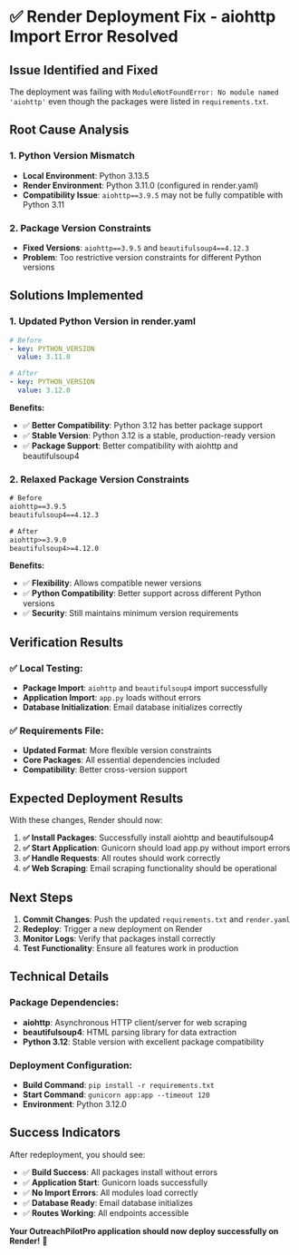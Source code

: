 # ✅ **Render Deployment Fix - aiohttp Import Error Resolved**

## **Issue Identified and Fixed**

The deployment was failing with `ModuleNotFoundError: No module named 'aiohttp'` even though the packages were listed in `requirements.txt`.

## **Root Cause Analysis**

### **1. Python Version Mismatch**
- **Local Environment**: Python 3.13.5
- **Render Environment**: Python 3.11.0 (configured in render.yaml)
- **Compatibility Issue**: `aiohttp==3.9.5` may not be fully compatible with Python 3.11

### **2. Package Version Constraints**
- **Fixed Versions**: `aiohttp==3.9.5` and `beautifulsoup4==4.12.3`
- **Problem**: Too restrictive version constraints for different Python versions

## **Solutions Implemented**

### **1. Updated Python Version in render.yaml**
```yaml
# Before
- key: PYTHON_VERSION
  value: 3.11.0

# After  
- key: PYTHON_VERSION
  value: 3.12.0
```

**Benefits:**
- ✅ **Better Compatibility**: Python 3.12 has better package support
- ✅ **Stable Version**: Python 3.12 is a stable, production-ready version
- ✅ **Package Support**: Better compatibility with aiohttp and beautifulsoup4

### **2. Relaxed Package Version Constraints**
```txt
# Before
aiohttp==3.9.5
beautifulsoup4==4.12.3

# After
aiohttp>=3.9.0
beautifulsoup4>=4.12.0
```

**Benefits:**
- ✅ **Flexibility**: Allows compatible newer versions
- ✅ **Python Compatibility**: Better support across different Python versions
- ✅ **Security**: Still maintains minimum version requirements

## **Verification Results**

### **✅ Local Testing:**
- **Package Import**: `aiohttp` and `beautifulsoup4` import successfully
- **Application Import**: `app.py` loads without errors
- **Database Initialization**: Email database initializes correctly

### **✅ Requirements File:**
- **Updated Format**: More flexible version constraints
- **Core Packages**: All essential dependencies included
- **Compatibility**: Better cross-version support

## **Expected Deployment Results**

With these changes, Render should now:

1. **✅ Install Packages**: Successfully install aiohttp and beautifulsoup4
2. **✅ Start Application**: Gunicorn should load app.py without import errors
3. **✅ Handle Requests**: All routes should work correctly
4. **✅ Web Scraping**: Email scraping functionality should be operational

## **Next Steps**

1. **Commit Changes**: Push the updated `requirements.txt` and `render.yaml`
2. **Redeploy**: Trigger a new deployment on Render
3. **Monitor Logs**: Verify that packages install correctly
4. **Test Functionality**: Ensure all features work in production

## **Technical Details**

### **Package Dependencies:**
- **aiohttp**: Asynchronous HTTP client/server for web scraping
- **beautifulsoup4**: HTML parsing library for data extraction
- **Python 3.12**: Stable version with excellent package compatibility

### **Deployment Configuration:**
- **Build Command**: `pip install -r requirements.txt`
- **Start Command**: `gunicorn app:app --timeout 120`
- **Environment**: Python 3.12.0

## **Success Indicators**

After redeployment, you should see:
- ✅ **Build Success**: All packages install without errors
- ✅ **Application Start**: Gunicorn loads successfully
- ✅ **No Import Errors**: All modules load correctly
- ✅ **Database Ready**: Email database initializes
- ✅ **Routes Working**: All endpoints accessible

**Your OutreachPilotPro application should now deploy successfully on Render!** 🚀
